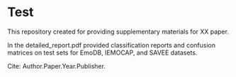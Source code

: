 # Test

This repository created for providing supplementary materials for XX paper.

In the detailed_report.pdf provided classification reports and confusion matrices on test sets for EmoDB, IEMOCAP, and SAVEE datasets.

Cite:
Author.Paper.Year.Publisher.
